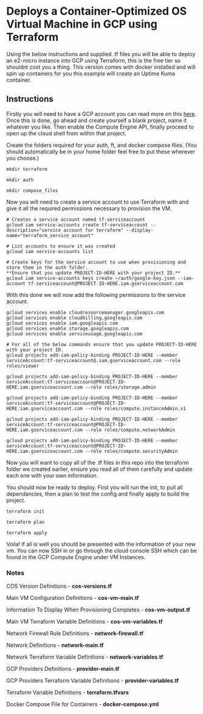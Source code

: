 # Deploys a Container-Optimized OS Virtual Machine in GCP using Terraform
Using the below instructions and supplied .tf files you will be able to deploy an e2-micro instance into GCP using Terraform, this is the free tier so shouldnt cost you a thing. This version comes with docker installed and will spin up containers for you this example will create an Uptime Kuma container.

## Instructions
Firstly you will need to have a GCP account you can read more on this [here](https://cloud.google.com/free/docs/gcp-free-tier). Once this is done, go ahead and create yourself a blank project, name it whatever you like. Then enable the Compute Engine API, finally proceed to open up the cloud shell from within that project.

Create the folders required for your auth, ft,  and docker compose files. (You should automatically be in your home folder feel free to put these wherever you choose.)
```
mkdir terraform

mkdir auth

mkdir compose_files
```

Now you will need to create a service account to use Terraform with and give it all the required permissions necessary to provision the VM.

```
# Creates a service account named tf-serviceaccount 
gcloud iam service-accounts create tf-serviceaccount --description="service account for terraform" --display-name="terraform_service_account"

# List accounts to ensure it was created
gcloud iam service-accounts list

# Create keys for the service account to use when provisioning and store them in the auth folder.
**Ensure that you update PROJECT-ID-HERE with your project ID.**
gcloud iam service-accounts keys create ~/auth/google-key.json --iam-account tf-serviceaccount@PROJECT-ID-HERE.iam.gserviceaccount.com
```

With this done we will now add the following permissions to the service account.

```
gcloud services enable cloudresourcemanager.googleapis.com
gcloud services enable cloudbilling.googleapis.com
gcloud services enable iam.googleapis.com
gcloud services enable storage.googleapis.com
gcloud services enable serviceusage.googleapis.com

# For all of the below commands ensure that you update PROJECT-ID-HERE with your project ID.
gcloud projects add-iam-policy-binding PROJECT-ID-HERE --member serviceAccount:tf-serviceaccount@.iam.gserviceaccount.com --role roles/viewer

gcloud projects add-iam-policy-binding PROJECT-ID-HERE --member serviceAccount:tf-serviceaccount@PROJECT-ID-HERE.iam.gserviceaccount.com --role roles/storage.admin

gcloud projects add-iam-policy-binding PROJECT-ID-HERE --member serviceAccount:tf-serviceaccount@PROJECT-ID-HERE.iam.gserviceaccount.com --role roles/compute.instanceAdmin.v1

gcloud projects add-iam-policy-binding PROJECT-ID-HERE --member serviceAccount:tf-serviceaccount@PROJECT-ID-HERE.iam.gserviceaccount.com --role roles/compute.networkAdmin

gcloud projects add-iam-policy-binding PROJECT-ID-HERE --member serviceAccount:tf-serviceaccount@PROJECT-ID-HERE.iam.gserviceaccount.com --role roles/compute.securityAdmin
```

Now you will want to copy all of the .tf files in this repo into the terraform folder we created earlier, ensure you read all of them carefully and update each one with your own information.

You should now be ready to deploy. First you will run the init, to pull all dependancies, then a plan to test the config and finally apply to build the project.
```
terraform init

terraform plan

terraform apply
```

Voila! if all is well you should be presented with the information of your new vm. You can now SSH in or go through the cloud console SSH which can be found in the GCP Compute Engine under VM Instances.

### Notes

COS Version Definitions - **cos-versions.tf**

Main VM Configuration Definitions - **cos-vm-main.tf**

Information To Display When Provisioning Completes - **cos-vm-output.tf**

Main VM Terraform Variable Definitions - **cos-vm-variables.tf**

Network Firewall Rule Definitions - **network-firewall.tf**

Network Definitions - **network-main.tf**

Network Terraform Variable Definitions - **network-variables.tf**

GCP Providers Definitions - **provider-main.tf**

GCP Providers Terraform Variable Definitions - **provider-variables.tf**

Terraform Variable Definitions - **terraform.tfvars**

Docker Compose File for Containers - **docker-compose.yml**
